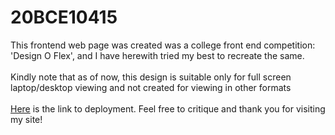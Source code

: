 # 20BCE10415
This frontend web page was created was a college front end competition: 'Design O Flex', and I have herewith tried my best to recreate the same.<br><br>
Kindly note that as of now, this design is suitable only for full screen laptop/desktop viewing and not created for viewing in other formats<br><br>
<a href="https://sumedha2.github.io/20BCE10415/">Here</a> is the link to deployment. Feel free to critique and thank you for visiting my site!

